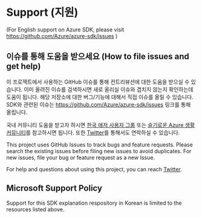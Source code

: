 # Support (지원)

(For English support on Azure SDK, please visit https://github.com/Azure/azure-sdk/issues )

## 이슈를 통해 도움을 받으세요 (How to file issues and get help)

이 프로젝트에서 사용하는 GitHub 이슈를 통해 컨트리뷰션에 대한 도움을 받으실 수 있습니다. 이미 올려진 이슈를 검색하시면 새로 올리실
이슈와 겹치지 않는지 확인하는데 도움이 됩니다. 해당 저장소에 대한 버그/기능에 대해서 직접 이슈를 올릴 수 있습니다.
SDK와 관련된 이슈는 https://github.com/Azure/azure-sdk/issues 링크를 통해 올립니다.

국내 커뮤니티 도움을 받고자 하시면 [한국 애저 사용자 그룹](https://www.facebook.com/groups/krazure) 또는
[슬기로운 Azure 생활 커뮤니티](https://www.facebook.com/groups/azurouslife/)를 참고하시면 됩니다.
또한 [Twitter](https://twitter.com/msdev_korea)를 통해서도 연락하실 수 있습니다.

This project uses GitHub Issues to track bugs and feature requests. Please search the existing 
issues before filing new issues to avoid duplicates.  For new issues, file your bug or 
feature request as a new Issue.

For help and questions about using this project, you can reach [Twitter](https://twitter.com/msdev_korea).

## Microsoft Support Policy  

Support for this SDK explanation respository in Korean is limited to the resources listed above.
